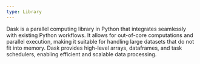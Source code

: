 ```yaml
---
type: Library
---
```


Dask is a parallel computing library in Python that integrates seamlessly with existing Python workflows. It allows for out-of-core computations and parallel execution, making it suitable for handling large datasets that do not fit into memory. Dask provides high-level arrays, dataframes, and task schedulers, enabling efficient and scalable data processing.